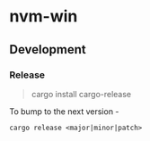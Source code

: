 # nvm-win


## Development

### Release

> cargo install cargo-release

To bump to the next version - 


```
cargo release <major|minor|patch>
```